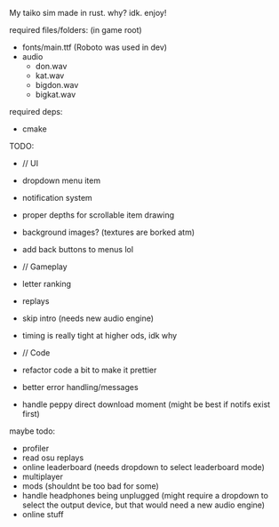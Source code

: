 My taiko sim made in rust. why? idk. enjoy!
  
required files/folders: (in game root)
 - fonts/main.ttf (Roboto was used in dev)
 - audio
    - don.wav
    - kat.wav
    - bigdon.wav
    - bigkat.wav
  
required deps:
 - cmake
  

TODO:
- // UI
- dropdown menu item
- notification system
- proper depths for scrollable item drawing
- background images? (textures are borked atm)
- add back buttons to menus lol
  
- // Gameplay
- letter ranking
- replays
- skip intro (needs new audio engine)
- timing is really tight at higher ods, idk why
  
- // Code
- refactor code a bit to make it prettier
- better error handling/messages
- handle peppy direct download moment (might be best if notifs exist first)
  
maybe todo:
 - profiler
 - read osu replays
 - online leaderboard (needs dropdown to select leaderboard mode)
 - multiplayer
 - mods (shouldnt be too bad for some)
 - handle headphones being unplugged (might require a dropdown to select the output device, but that would need a new audio engine)
 - online stuff